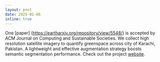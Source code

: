 ```yaml
---
layout: post
date: 2025-02-06
inline: true
---
```


One [paper] (https://eartharxiv.org/repository/view/5548/) is accepted by ACM Journal on Computing and Sustainable Societies. We collect high resolution satellite imagery to quantify greenspace across city of Karachi, Pakistan. A lightweight and effective augmentation strategy boosts semantic segmentation performance. Check out the project [website](https://chunaralab.github.io/GreenSpaceAnalysis/). 
